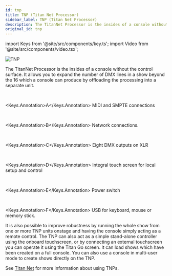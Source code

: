 ```yaml
---
id: tnp
title: TNP (Titan Net Processor)
sidebar_label: TNP (Titan Net Processor)
description: The TitanNet Processor is the insides of a console without the control surface.
original_id: tnp
---
```


import Keys from '@site/src/components/key.ts';
import Video from '@site/src/components/video.tsx';

![TNP](/docs/images/TNP.png)

The TitanNet Processor is the insides of a console without the control
surface. It allows you to expand the number of DMX lines in a show
beyond the 16 which a console can produce by offloading the processing
into a separate unit.

<br/>

<Keys.Annotation>A</Keys.Annotation> MIDI and SMPTE connections

<br/>

<Keys.Annotation>B</Keys.Annotation> Network connections.

<br/>

<Keys.Annotation>C</Keys.Annotation> Eight DMX outputs on XLR

<br/>

<Keys.Annotation>D</Keys.Annotation> Integral touch screen for local setup and control

<br/>

<Keys.Annotation>E</Keys.Annotation> Power switch

<br/>

<Keys.Annotation>F</Keys.Annotation> USB for keyboard, mouse or memory stick.

It is also possible to improve robustness by running the whole show from
one or more TNP units onstage and having the console simply acting as a
remote control. The TNP can also act as a simple stand-alone controller
using the onboard touchscreen, or by connecting an external touchscreen
you can operate it using the Titan Go screen. It can load shows which
have been created on a full console. You can also use a console in
multi-user mode to create shows directly on the TNP.

See [Titan Net](../titan-net.md) for more information about using TNPs.